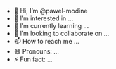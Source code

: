 - 👋 Hi, I’m @pawel-modine
- 👀 I’m interested in ...
- 🌱 I’m currently learning ...
- 💞️ I’m looking to collaborate on ...
- 📫 How to reach me ...
- 😄 Pronouns: ...
- ⚡ Fun fact: ...

<!---
pawel-modine/pawel-modine is a ✨ special ✨ repository because its `README.md` (this file) appears on your GitHub profile.
You can click the Preview link to take a look at your changes.
--->
